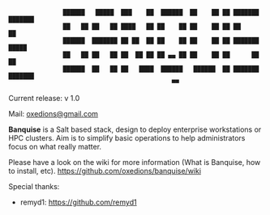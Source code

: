 
                   ██████   █████  ███    ██  ██████  ██    ██ ██ ███████ ███████
                   ██   ██ ██   ██ ████   ██ ██    ██ ██    ██ ██ ██      ██
                   ██████  ███████ ██ ██  ██ ██    ██ ██    ██ ██ ███████ █████
                   ██   ██ ██   ██ ██  ██ ██ ██ ▄▄ ██ ██    ██ ██      ██ ██
                   ██████  ██   ██ ██   ████  ██████   ██████  ██ ███████ ███████ 
                                                 ▀▀

Current release: v 1.0

Mail: oxedions@gmail.com

**Banquise** is a Salt based stack, design to deploy enterprise workstations or HPC clusters. Aim is to simplify basic operations to help administrators focus on what really matter.

Please have a look on the wiki for more information (What is Banquise, how to install, etc). https://github.com/oxedions/banquise/wiki

Special thanks:
  - remyd1: https://github.com/remyd1

